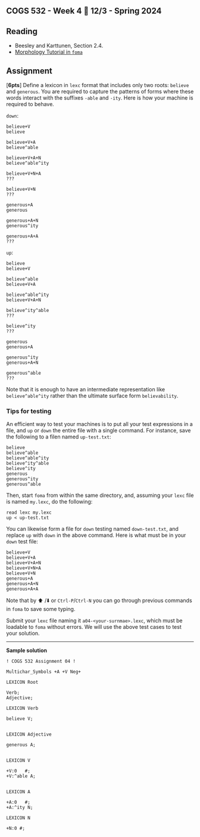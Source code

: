 COGS 532 - Week 4 :calendar: 12/3 - Spring 2024
-----------------------------------------------

Reading
-------

* Beesley and Karttunen, Section 2.4.
* [Morphology Tutorial in `foma`](https://fomafst.github.io/morphtut.html)


Assignment
----------

[**6pts**] Define a lexicon in `lexc` format that includes only two roots:
`believe` and `generous`. You are required to capture the patterns of forms
where these words interact with the suffixes `-able` and
`-ity`. Here is how your machine is required to behave.

`down`:

```
believe+V
believe

believe+V+A
believe^able

believe+V+A+N
believe^able^ity

believe+V+N+A
???

believe+V+N
???

generous+A
generous

generous+A+N
generous^ity

generous+A+A
???
```

`up`:

```
believe
believe+V

believe^able
believe+V+A

believe^able^ity
believe+V+A+N

believe^ity^able
???

believe^ity
???

generous
generous+A

generous^ity
generous+A+N

generous^able
???

```

Note that it is enough to have an intermediate representation
like `believe^able^ity` rather than the ultimate surface form `believability`.

### Tips for testing

An efficient way to test your machines is to put all your test expressions in a
file, and `up` or `down` the entire file with a single command. For instance, save the 
following to a filen named `up-test.txt`:
```
believe
believe^able
believe^able^ity
believe^ity^able
believe^ity
generous
generous^ity
generous^able
```

Then, start `foma` from within the
same directory, and, assuming your `lexc` file is named `my.lexc`, do the
following:

```
read lexc my.lexc
up < up-test.txt
```

You can likewise form a file for `down` testing named `down-test.txt`, and
replace `up` with `down` in the above command. Here is what must be in your `down`
test file:

```
believe+V
believe+V+A
believe+V+A+N
believe+V+N+A
believe+V+N
generous+A
generous+A+N
generous+A+A
```

Note that by ⬆️ /⬇️  or `Ctrl-P`/`Ctrl-N`  you can go through previous commands in `foma` to
save some typing.

Submit your `lexc` file naming it `a04-<your-surnmae>.lexc`, which must be loadable
to `foma` without errors. We will use the above test cases to test your solution.


----------

**Sample solution**


```xfst
! COGS 532 Assignment 04 !

Multichar_Symbols +A +V Neg+

LEXICON Root

Verb;
Adjective;

LEXICON Verb

believe V;


LEXICON Adjective

generous A;


LEXICON V

+V:0   #;
+V:^able A;


LEXICON A

+A:0   #;
+A:^ity N;

LEXICON N

+N:0 #;
```

